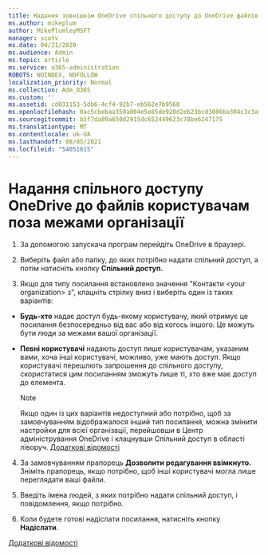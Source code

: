 ```yaml
---
title: Надання зовнішнім OneDrive спільного доступу до OneDrive файлів
ms.author: mikeplum
author: MikePlumleyMSFT
manager: scotv
ms.date: 04/21/2020
ms.audience: Admin
ms.topic: article
ms.service: o365-administration
ROBOTS: NOINDEX, NOFOLLOW
localization_priority: Normal
ms.collection: Adm_O365
ms.custom: ''
ms.assetid: cd031153-5db6-4cf4-92b7-eb562e7b9568
ms.openlocfilehash: 0ac5cbebaa350a004e5e85de928d2eb23bcd3086ba304c3c3afdfa9c13e42188
ms.sourcegitcommit: b5f7da89a650d2915dc652449623c78be6247175
ms.translationtype: MT
ms.contentlocale: uk-UA
ms.lasthandoff: 08/05/2021
ms.locfileid: "54051615"
---
```

# <a name="share-files-in-onedrive-with-people-outside-your-organization"></a>Надання спільного доступу OneDrive до файлів користувачам поза межами організації

1. За допомогою запускача програм перейдіть OneDrive в браузері. 
    
2. Виберіть файл або папку, до яких потрібно надати спільний доступ, а потім натисніть кнопку **Спільний доступ.** 
    
3. Якщо для типу посилання встановлено значення "Контакти \<your organization\> з", клацніть стрілку вниз і виберіть один із таких варіантів: 
    
  - **Будь-хто** надає доступ будь-якому користувачу, який отримує це посилання безпосередньо від вас або від когось іншого. Це можуть бути люди за межами вашої організації. 
    
  - **Певні користувачі** надають доступ лише користувачам, указаним вами, хоча інші користувачі, можливо, уже мають доступ. Якщо користувачі перешлють запрошення до спільного доступу, скористатися цим посиланням зможуть лише ті, хто вже має доступ до елемента. 
    
    > [!NOTE]
    > Якщо один із цих варіантів недоступний або потрібно, щоб за замовчуванням відображалося інший тип посилання, можна змінити настройки  для всієї організації, перейшовши в Центр адміністрування OneDrive і клацнувши Спільний доступ в області ліворуч. [Додаткові відомості](https://go.microsoft.com/fwlink/?linkid=871961)
  
4. За замовчуванням прапорець **Дозволити редагування ввімкнуто.** Зніміть прапорець, якщо потрібно, щоб інші користувачі могла лише переглядати ваші файли. 
    
5. Введіть імена людей, з яких потрібно надати спільний доступ, і повідомлення, якщо потрібно.
    
6. Коли будете готові надіслати посилання, натисніть кнопку **Надіслати**. 
    
[Додаткові відомості](https://go.microsoft.com/fwlink/?linkid=871861)
  


